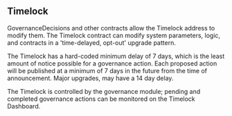 Timelock
--------

GovernanceDecisions and other contracts allow the Timelock address to modify them. The Timelock contract can modify system parameters, logic, and contracts in a 'time-delayed, opt-out' upgrade pattern.

The Timelock has a hard-coded minimum delay of 7 days, which is the least amount of notice possible for a governance action. Each proposed action will be published at a minimum of 7 days in the future from the time of announcement. Major upgrades, may have a 14 day delay.

The Timelock is controlled by the governance module; pending and completed governance actions can be monitored on the Timelock Dashboard.